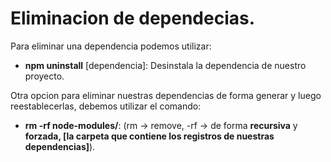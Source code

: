 # Eliminacion de dependecias.

Para eliminar una dependencia podemos utilizar:

- **npm uninstall** [dependencia]: Desinstala la dependencia de nuestro proyecto.

Otra opcion para eliminar nuestras dependencias de forma generar y luego reestablecerlas, debemos utilizar el comando:

- **rm -rf node-modules/**: (rm → remove, -rf → de forma **recursiva** y **forzada, [**la carpeta que contiene los registros de nuestras dependencias**]**).